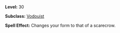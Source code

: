 <!-- TITLE: Spell: Night Of The Pumpkin -->

**Level:** 30

**Subclass:** [Vodouist](vodouist)

**Spell Effect:**  Changes your form to that of a scarecrow.
